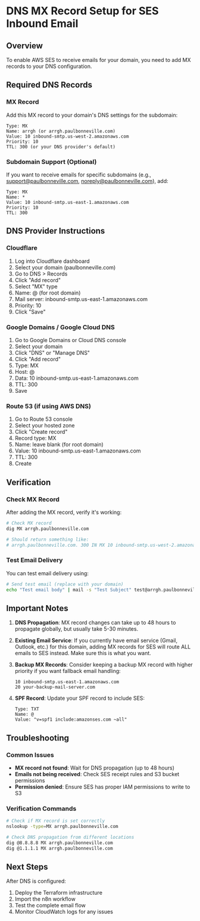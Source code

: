 # DNS MX Record Setup for SES Inbound Email

## Overview
To enable AWS SES to receive emails for your domain, you need to add MX records to your DNS configuration.

## Required DNS Records

### MX Record
Add this MX record to your domain's DNS settings for the subdomain:

```
Type: MX
Name: arrgh (or arrgh.paulbonneville.com)
Value: 10 inbound-smtp.us-west-2.amazonaws.com
Priority: 10
TTL: 300 (or your DNS provider's default)
```

### Subdomain Support (Optional)
If you want to receive emails for specific subdomains (e.g., support@paulbonneville.com, noreply@paulbonneville.com), add:

```
Type: MX
Name: *
Value: 10 inbound-smtp.us-east-1.amazonaws.com
Priority: 10
TTL: 300
```

## DNS Provider Instructions

### Cloudflare
1. Log into Cloudflare dashboard
2. Select your domain (paulbonneville.com)
3. Go to DNS > Records
4. Click "Add record"
5. Select "MX" type
6. Name: @ (for root domain)
7. Mail server: inbound-smtp.us-east-1.amazonaws.com
8. Priority: 10
9. Click "Save"

### Google Domains / Google Cloud DNS
1. Go to Google Domains or Cloud DNS console
2. Select your domain
3. Click "DNS" or "Manage DNS"
4. Click "Add record"
5. Type: MX
6. Host: @ 
7. Data: 10 inbound-smtp.us-east-1.amazonaws.com
8. TTL: 300
9. Save

### Route 53 (if using AWS DNS)
1. Go to Route 53 console
2. Select your hosted zone
3. Click "Create record"
4. Record type: MX
5. Name: leave blank (for root domain)
6. Value: 10 inbound-smtp.us-east-1.amazonaws.com
7. TTL: 300
8. Create

## Verification

### Check MX Record
After adding the MX record, verify it's working:

```bash
# Check MX record
dig MX arrgh.paulbonneville.com

# Should return something like:
# arrgh.paulbonneville.com. 300 IN MX 10 inbound-smtp.us-west-2.amazonaws.com.
```

### Test Email Delivery
You can test email delivery using:

```bash
# Send test email (replace with your domain)
echo "Test email body" | mail -s "Test Subject" test@arrgh.paulbonneville.com
```

## Important Notes

1. **DNS Propagation**: MX record changes can take up to 48 hours to propagate globally, but usually take 5-30 minutes.

2. **Existing Email Service**: If you currently have email service (Gmail, Outlook, etc.) for this domain, adding MX records for SES will route ALL emails to SES instead. Make sure this is what you want.

3. **Backup MX Records**: Consider keeping a backup MX record with higher priority if you want fallback email handling:
   ```
   10 inbound-smtp.us-east-1.amazonaws.com
   20 your-backup-mail-server.com
   ```

4. **SPF Record**: Update your SPF record to include SES:
   ```
   Type: TXT
   Name: @
   Value: "v=spf1 include:amazonses.com ~all"
   ```

## Troubleshooting

### Common Issues
- **MX record not found**: Wait for DNS propagation (up to 48 hours)
- **Emails not being received**: Check SES receipt rules and S3 bucket permissions
- **Permission denied**: Ensure SES has proper IAM permissions to write to S3

### Verification Commands
```bash
# Check if MX record is set correctly
nslookup -type=MX arrgh.paulbonneville.com

# Check DNS propagation from different locations
dig @8.8.8.8 MX arrgh.paulbonneville.com
dig @1.1.1.1 MX arrgh.paulbonneville.com
```

## Next Steps

After DNS is configured:
1. Deploy the Terraform infrastructure
2. Import the n8n workflow
3. Test the complete email flow
4. Monitor CloudWatch logs for any issues
